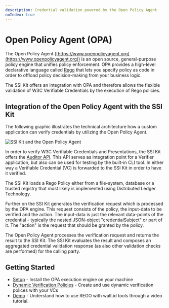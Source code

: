 ```yaml
---
description: Credential validation powered by the Open Policy Agent
noIndex: true
---
```


# Open Policy Agent (OPA)

The Open Policy Agent ([https://www.openpolicyagent.org](https://www.openpolicyagent.org)) is an open source, general-purpose policy engine that unifies policy enforcement. OPA provides a high-level declarative language called [Rego](https://www.openpolicyagent.org/docs/latest/#rego) that lets you specify policy as code in order to offload policy decision-making from your business logic.

The SSI Kit offers an integration with OPA and therefore allows the flexible validation of W3C Verifiable Credentials by the execution of Rego policies.

## Integration of the Open Policy Agent with the SSI Kit

The following graphic illustrates the technical architecture how a custom application can verify credentials by utilizing the Open Policy Agent.

![SSI Kit and the Open Policy Agent](<../.gitbook/assets/opa (1).png>)

In order to verify W3C Verifiable Credentials and Presentations, the SSI Kit offers the [Auditor API](https://auditor.ssikit.walt.id/). This API serves as integration point for a Verifier application, but also can be used for testing by the built-in CLI tool. In either way a Verifiable Credential (VC) is forwarded to the SSI Kit in order to have it verified.

The SSI Kit loads a Rego Policy either from a file-system, database or a trusted registry that most likely is implemented using Distributed Ledger Technology.

Further on the SSI Kit generates the verification request which is processed by the OPA engine. This request consists of the policy, the input-data to be verified and the action. The input-data is just the relevant data-points of the credential - typically the nested JSON-object "credentialSubject" or part of it. The "action" is the request that should be granted by the policy.

The Open Policy Agent processes the verification request and returns the result to the SSI Kit. The SSI Kit evaluates the result and composes an aggregated credential validation response (as also other validation checks are performed) for the calling party.



## Getting Started

* [Setup](open-policy-agent/configure-opa-engine.md) - Install the OPA execution engine on your machine
* [Dynamic Verification Policies](../concepts/verification-policies/dynamic-policies/) - Create and use dynamic verification polices with your VCs
* [Demo](https://www.youtube.com/watch?v=mue4UjzOZ3Q) - Understand how to use REGO with walt.id tools through a video tutorial.

